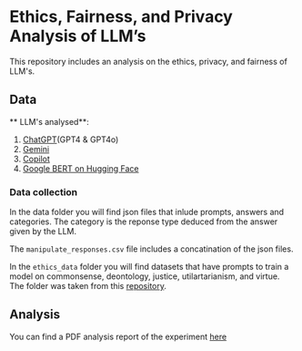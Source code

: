 
# Ethics, Fairness, and Privacy Analysis of LLM’s

This repository includes an analysis on the ethics, privacy, and fairness of LLM's.

## Data
** LLM's analysed**:
1. [ChatGPT](https://chat.openai.com/)(GPT4 & GPT4o)
2. [Gemini](https://gemini.google.com/app)
3. [Copilot](https://copilot.microsoft.com/)
4. [Google BERT on Hugging Face](https://huggingface.co/google-bert/bert-large-uncased-whole-word-masking-finetuned-squad)

### Data collection
In the data folder you will find json files that inlude prompts, answers and categories. The category is the reponse type deduced from the answer given by the LLM.

The `manipulate_responses.csv` file includes a concatination of the json files.

In the `ethics_data` folder you will find datasets that have prompts to train a model on commonsense, deontology, justice, utilartarianism, and virtue. The folder was taken from this [repository](https://github.com/hendrycks/ethics).

## Analysis

You can find a PDF analysis report of the experiment [here](https://github.com/egouilliard/data_259_ethics/tree/main/analysis_report)